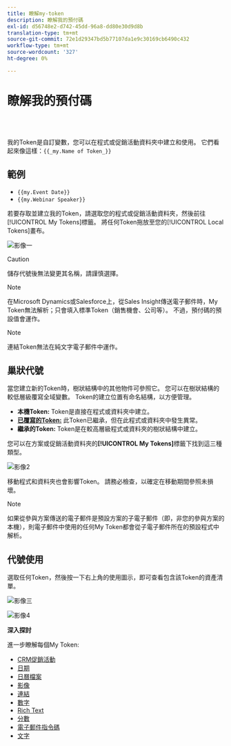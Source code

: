 ```yaml
---
title: 瞭解my-token
description: 瞭解我的預付碼
exl-id: d56748e2-d742-45dd-96a8-dd80e30d9d8b
translation-type: tm+mt
source-git-commit: 72e1d29347bd5b77107da1e9c30169cb6490c432
workflow-type: tm+mt
source-wordcount: '327'
ht-degree: 0%

---
```


# 瞭解我的預付碼

<br> 

我的Token是自訂變數，您可以在程式或促銷活動資料夾中建立和使用。 它們看起來像這樣：`{{_my.Name of Token_}}`

## 範例

* `{{my.Event Date}}`
* `{{my.Webinar Speaker}}`

若要存取並建立我的Token，請選取您的程式或促銷活動資料夾，然後前往[!UICONTROL My Tokens]標籤。 將任何Token拖放至您的[!UICONTROL Local Tokens]畫布。

![影像一](/help/sky/assets/my-tokens/understanding-my-tokens/understanding-my-tokens-1.png)

>[!CAUTION]
>
>儲存代號後無法變更其名稱，請謹慎選擇。

>[!NOTE]
>
>在Microsoft Dynamics或Salesforce上，從Sales Insight傳送電子郵件時，My Token無法解析；只會填入標準Token（銷售機會、公司等）。 不過，預付碼的預設值會運作。

>[!NOTE]
>
>連結Token無法在純文字電子郵件中運作。

## 巢狀代號

當您建立新的Token時，樹狀結構中的其他物件可參照它。 您可以在樹狀結構的較低層級覆寫全域變數。 Token的建立位置有命名結構，以方便管理。

* **本機Token:** Token是直接在程式或資料夾中建立。
* **[已覆寫的Token:](/help/sky/override-an-inherited-my-token.md)** 此Token已繼承，但在此程式或資料夾中發生異常。
* **繼承的Token:** Token是在較高層級程式或資料夾的樹狀結構中建立。

您可以在方案或促銷活動資料夾的&#x200B;**[!UICONTROL My Tokens]**&#x200B;標籤下找到這三種類型。

![影像2](/help/sky/assets/my-tokens/understanding-my-tokens/understanding-my-tokens-2.png)

移動程式和資料夾也會影響Token。 請務必檢查，以確定在移動期間參照未損壞。

>[!NOTE]
>
>如果從參與方案傳送的電子郵件是預設方案的子電子郵件（即，非您的參與方案的本機），則電子郵件中使用的任何My Token都會從子電子郵件所在的預設程式中解析。

## 代號使用

選取任何Token，然後按一下右上角的使用圖示，即可查看包含該Token的資產清單。

![影像三](/help/sky/assets/my-tokens/understanding-my-tokens/understanding-my-tokens-3.png)

![影像4](/help/sky/assets/my-tokens/understanding-my-tokens/understanding-my-tokens-4.png)

**深入探討**

進一步瞭解每個My Token:

* [CRM促銷活動](/help/sky/my-token-crm-campaign.md)
* [日期](/help/sky/my-token-date.md)
* [日曆檔案](/help/sky/my-token-calendar-file.md)
* [影像](/help/sky/my-token-image.md)
* [連結](/help/sky/my-token-link.md)
* [數字](/help/sky/my-token-number.md)
* [Rich Text](/help/sky/my-token-rich-text.md)
* [分數](/help/sky/my-token-score.md)
* [電子郵件指令碼](/help/sky/my-token-email-script.md)
* [文字](/help/sky/my-token-text.md)
